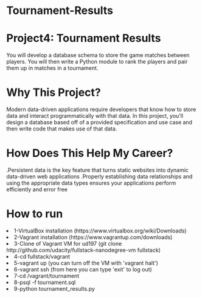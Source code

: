 # Tournament-Results
<h1>Project4: Tournament Results</h1>
You will develop a database schema to store the game matches between players. You will then write a Python module to rank the players and pair them up in matches in a tournament.
<br>
<h1>Why This Project?</h1>
Modern data-driven applications require developers that know how to store data and interact programmatically with that data. In this project, you’ll design a database based off of a provided specification and use case and then write code that makes use of that data.
<br>
<h1>How Does This Help My Career? </h1>
.Persistent data is the key feature that turns static websites into dynamic data-driven web applications
.Properly establishing data relationships and using the appropriate data types ensures your applications perform efficiently and error free

<br>
<h1>How to run </h1>
<li>1-VirtualBox installation (https://www.virtualbox.org/wiki/Downloads)</li>
<li>2-Vagrant installation (https://www.vagrantup.com/downloads)</li>
<li>3-Clone of Vagrant VM for ud197 (git clone http://github.com/udacity/fullstack-nanodegree-vm fullstack)</li>
<li>4-cd fullstack/vagrant</li>
<li>5-vagrant up (you can turn off the VM with 'vagrant halt')</li>
<li>6-vagrant ssh (from here you can type 'exit' to log out)</li>
<li>7-cd /vagrant/tournament</li>
<li>8-psql -f tournament.sql</li>
<li>9-python tournament_results.py</li>
